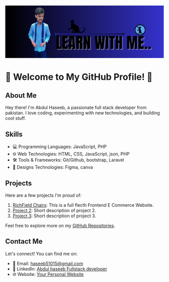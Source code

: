 ![logo](https://github.com/Haseeb1389446/Haseeb1389446/blob/main/github%20banner.png)

# 🚀 Welcome to My GitHub Profile! 🚀

## About Me

Hey there! I'm Abdul Haseeb, a passionate full stack developer from pakistan. I love coding, experimenting with new technologies, and building cool stuff.

## Skills

- 💻 Programming Languages: JavaScript, PHP
- 🌐 Web Technologies: HTML, CSS, JavaScript, json, PHP
- 🛠️ Tools & Frameworks: Git/Github, bootstrap, Laravel
- 🧩 Designs Technologies: Figma, canva 

## Projects

Here are a few projects I'm proud of:

1. [RichField Chairs](https://github.com/Haseeb1389446/RichField-Chairs): This is a full flecth Frontend E Commerce Website.
2. [Project 2](link-to-project-2): Short description of project 2.
3. [Project 3](link-to-project-3): Short description of project 3.

Feel free to explore more on my [GitHub Repositories]([link-to-github](https://github.com/haseeb51015?tab=repositories)).

## Contact Me

Let's connect! You can find me on:

- 📧 Email: [haseeb51015@gmail.com](haseeb51015@gmail.com)
- 💼 LinkedIn: [Abdul haseeb Fullstack developer](https://www.linkedin.com/in/abdul-haseeb-fullstack-developer-b2846b314/)
- 🌐 Website: [Your Personal Website](link-to-website)
